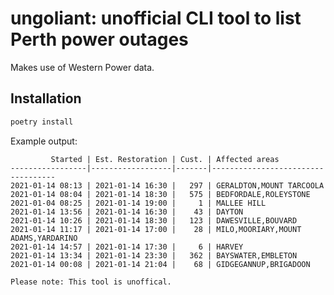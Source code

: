 # ungoliant: unofficial CLI tool to list Perth power outages

Makes use of Western Power data.

## Installation

```bash
poetry install
```

Example output:

```
         Started | Est. Restoration | Cust. | Affected areas
-----------------|------------------|-------|-----------------------------------
2021-01-14 08:13 | 2021-01-14 16:30 |   297 | GERALDTON,MOUNT TARCOOLA
2021-01-14 08:04 | 2021-01-14 18:30 |   575 | BEDFORDALE,ROLEYSTONE
2021-01-04 08:25 | 2021-01-14 19:00 |     1 | MALLEE HILL
2021-01-14 13:56 | 2021-01-14 16:30 |    43 | DAYTON
2021-01-14 10:26 | 2021-01-14 18:30 |   123 | DAWESVILLE,BOUVARD
2021-01-14 11:17 | 2021-01-14 17:00 |    28 | MILO,MOORIARY,MOUNT ADAMS,YARDARINO
2021-01-14 14:57 | 2021-01-14 17:30 |     6 | HARVEY
2021-01-14 13:34 | 2021-01-14 23:30 |   362 | BAYSWATER,EMBLETON
2021-01-14 00:08 | 2021-01-14 21:04 |    68 | GIDGEGANNUP,BRIGADOON

Please note: This tool is unoffical.
```
